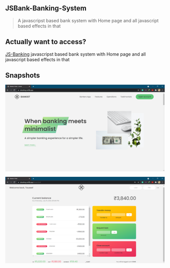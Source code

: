 ## JSBank-Banking-System
> A javascripst based bank system with Home page and all javascript based effects in that

## Actually want to access?
[JS-Banking](https://jsbanking.netlify.app/) javascripst based bank system with Home page and all javascript based effects in that

## Snapshots

![](output/ss1.PNG)

![](output/ss2.PNG)
